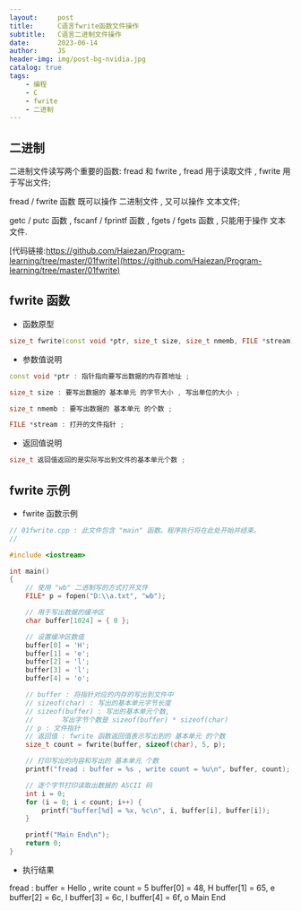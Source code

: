 ```yaml
---
layout:     post
title:      C语言fwrite函数文件操作
subtitle:   C语言二进制文件操作
date:       2023-06-14
author:     JS
header-img: img/post-bg-nvidia.jpg
catalog: true
tags:
    - 编程
    - C
	- fwrite
	- 二进制
---
```


## 二进制

二进制文件读写两个重要的函数: fread 和 fwrite , fread 用于读取文件 , fwrite 用于写出文件;

fread / fwrite 函数 既可以操作 二进制文件 , 又可以操作 文本文件;

getc / putc 函数 , fscanf / fprintf 函数 , fgets / fgets 函数 , 只能用于操作 文本文件.

[代码链接:https://github.com/Haiezan/Program-learning/tree/master/01fwrite](https://github.com/Haiezan/Program-learning/tree/master/01fwrite)

## fwrite 函数

* 函数原型

```C++
size_t fwrite(const void *ptr, size_t size, size_t nmemb, FILE *stream)
```

* 参数值说明

```C++
const void *ptr : 指针指向要写出数据的内存首地址 ;

size_t size : 要写出数据的 基本单元 的字节大小 , 写出单位的大小 ;

size_t nmemb : 要写出数据的 基本单元 的个数 ;

FILE *stream : 打开的文件指针 ;
```


* 返回值说明

```C++
size_t 返回值返回的是实际写出到文件的基本单元个数 ;
```

## fwrite 示例

* fwrite 函数示例

```C
// 01fwrite.cpp : 此文件包含 "main" 函数。程序执行将在此处开始并结束。
//

#include <iostream>

int main()
{
    // 使用 "wb" 二进制写的方式打开文件
    FILE* p = fopen("D:\\a.txt", "wb");

    // 用于写出数据的缓冲区
    char buffer[1024] = { 0 };

    // 设置缓冲区数值
    buffer[0] = 'H';
    buffer[1] = 'e';
    buffer[2] = 'l';
    buffer[3] = 'l';
    buffer[4] = 'o';

    // buffer : 将指针对应的内存的写出到文件中
    // sizeof(char) : 写出的基本单元字节长度
    // sizeof(buffer) : 写出的基本单元个数,
    //       写出字节个数是 sizeof(buffer) * sizeof(char)
    // p : 文件指针
    // 返回值 : fwrite 函数返回值表示写出到的 基本单元 的个数
    size_t count = fwrite(buffer, sizeof(char), 5, p);

    // 打印写出的内容和写出的 基本单元 个数
    printf("fread : buffer = %s , write count = %u\n", buffer, count);

    // 逐个字节打印读取出数据的 ASCII 码
    int i = 0;
    for (i = 0; i < count; i++) {
        printf("buffer[%d] = %x, %c\n", i, buffer[i], buffer[i]);
    }

    printf("Main End\n");
    return 0;
}
```

* 执行结果

fread : buffer = Hello , write count = 5
buffer[0] = 48, H
buffer[1] = 65, e
buffer[2] = 6c, l
buffer[3] = 6c, l
buffer[4] = 6f, o
Main End



